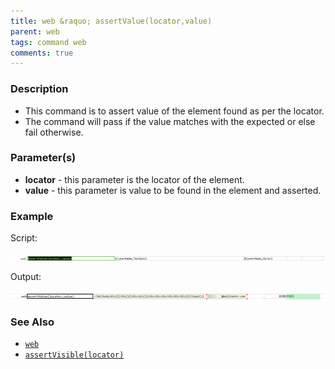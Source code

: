 ```yaml
---
title: web &raquo; assertValue(locator,value)
parent: web
tags: command web
comments: true
---
```


### Description

*   This command is to assert value of the element found as per the locator.
*   The command will pass if the value matches with the expected or else fail otherwise.

### Parameter(s)

- **locator** - this parameter is the locator of the element.
- **value** -  this parameter is value to be found in the element and asserted.

### Example

Script:

![](image/assertValue_01.png)

Output:

![](image/assertValue_02.png)

### See Also

*    [`web`](index.html)
*   [`assertVisible(locator)`](assertVisible(locator).html)
